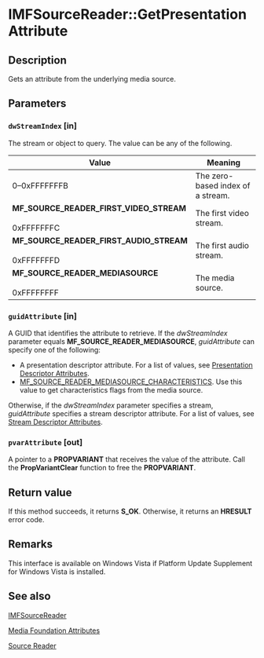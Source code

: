 # IMFSourceReader::GetPresentationAttribute

## Description

Gets an attribute from the underlying media source.

## Parameters

### `dwStreamIndex` [in]

The stream or object to query. The value can be any of the following.

| Value | Meaning |
| --- | --- |
| 0–0xFFFFFFFB | The zero-based index of a stream. |
| ****MF_SOURCE_READER_FIRST_VIDEO_STREAM****<br><br>0xFFFFFFFC | The first video stream. |
| ****MF_SOURCE_READER_FIRST_AUDIO_STREAM****<br><br>0xFFFFFFFD | The first audio stream. |
| ****MF_SOURCE_READER_MEDIASOURCE****<br><br>0xFFFFFFFF | The media source. |

### `guidAttribute` [in]

A GUID that identifies the attribute to retrieve. If the *dwStreamIndex* parameter equals **MF_SOURCE_READER_MEDIASOURCE**, *guidAttribute* can specify one of the following:

* A presentation descriptor attribute. For a list of values, see [Presentation Descriptor Attributes](https://learn.microsoft.com/windows/desktop/medfound/presentation-descriptor-attributes).
* [MF_SOURCE_READER_MEDIASOURCE_CHARACTERISTICS](https://learn.microsoft.com/windows/desktop/medfound/mf-source-reader-mediasource-characteristics). Use this value to get characteristics flags from the media source.

Otherwise, if the *dwStreamIndex* parameter specifies a stream, *guidAttribute* specifies a stream descriptor attribute. For a list of values, see [Stream Descriptor Attributes](https://learn.microsoft.com/windows/desktop/medfound/stream-descriptor-attributes).

### `pvarAttribute` [out]

A pointer to a **PROPVARIANT** that receives the value of the attribute. Call the **PropVariantClear** function to free the **PROPVARIANT**.

## Return value

If this method succeeds, it returns **S_OK**. Otherwise, it returns an **HRESULT** error code.

## Remarks

This interface is available on Windows Vista if Platform Update Supplement for Windows Vista is installed.

## See also

[IMFSourceReader](https://learn.microsoft.com/windows/desktop/api/mfreadwrite/nn-mfreadwrite-imfsourcereader)

[Media Foundation Attributes](https://learn.microsoft.com/windows/desktop/medfound/media-foundation-attributes)

[Source Reader](https://learn.microsoft.com/windows/desktop/medfound/source-reader)